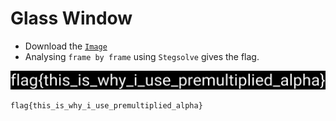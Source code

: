 # Glass Window

- Download the [`Image`](https://github.com/a3X3k/Bi0s/blob/master/CTFs/HS%20CTF/Glass%20Window/1.png)
- Analysing `frame by frame` using `Stegsolve` gives the flag.

![](https://github.com/a3X3k/Bi0s/blob/master/CTFs/HS%20CTF/Glass%20Window/1.bmp?raw=true)

```
flag{this_is_why_i_use_premultiplied_alpha}
```
